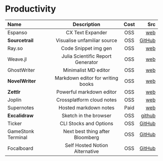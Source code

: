 ---
---

# Productivity

| Name        | Description | Cost | Src     |
| :---        |    :----:   |  :----: |   ---: |
| Espanso | CX Text Expander | OSS |[web](https://espanso.org/) |
| **Sourcetrail** | Visualise unfamiliar source | OSS | [GitHub](https://github.com/CoatiSoftware/Sourcetrail) |
| Ray.so | Code Snippet img gen | OSS | [web](https://ray.so/) |
| Weave.jl | Julia Scientific Report Generator | OSS | [web](https://weavejl.mpastell.com/stable/) |
| GhostWriter | Minimalist MD editor | OSS | [web](https://wereturtle.github.io/ghostwriter/) |
| **NovelWriter** | Markdown editor for writing books | OSS | [web](https://novelwriter.io/) |
| **Zettlr** | Powerful markdown editor | OSS | [web](https://www.zettlr.com/#) |
| Joplin | Crossplatform cloud notes | OSS | [web](https://joplinapp.org/) |
| Supernotes | Hosted markdown notes | Paid | [web](https://supernotes.app/) |
| **Excalidraw** | Sketch in the browser | OSS | [github](https://github.com/excalidraw/excalidraw) |
| Ticker | CLI Stocks and Options | OSS | [GitHub](https://github.com/achannarasappa/ticker) |
| GameStonk Terminal | Next best thing after Bloomberg | OSS | [GitHub](https://github.com/DidierRLopes/GamestonkTerminal) |
| Focalboard | Self Hosted Notion Alternative | OSS | [GitHub](https://github.com/mattermost/focalboard) |